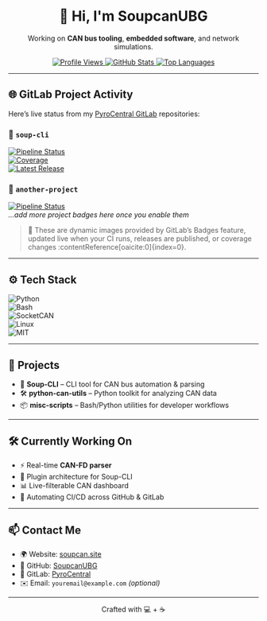 <h1 align="center">👋 Hi, I'm SoupcanUBG</h1>
<p align="center">
  Working on <strong>CAN bus tooling</strong>, <strong>embedded software</strong>, and network simulations.
</p>

<p align="center">
  <a href="https://github.com/SoupcanUBG">
    <img src="https://komarev.com/ghpvc/?username=SoupcanUBG&style=flat-square&color=blue"
         alt="Profile Views" />
  </a>
  <a href="https://github.com/SoupcanUBG">
    <img src="https://github-readme-stats.vercel.app/api?username=SoupcanUBG&show_icons=true&theme=radical"
         alt="GitHub Stats" />
  </a>
  <a href="https://github.com/SoupcanUBG">
    <img src="https://github-readme-stats.vercel.app/api/top-langs/?username=SoupcanUBG&layout=compact&theme=radical"
         alt="Top Languages" />
  </a>
</p>

---

## 🌐 GitLab Project Activity

Here’s live status from my [PyroCentral GitLab](https://gitlab.com/PyroCentral) repositories:

### 🔧 `soup-cli`
[![Pipeline Status](https://gitlab.com/PyroCentral/soup-cli/badges/main/pipeline.svg)](https://gitlab.com/PyroCentral/soup-cli/-/pipelines?ref=main)  
[![Coverage](https://gitlab.com/PyroCentral/soup-cli/badges/main/coverage.svg)](https://gitlab.com/PyroCentral/soup-cli/-/pipelines?ref=main)  
[![Latest Release](https://gitlab.com/PyroCentral/soup-cli/badges/release.svg?order_by=release_at)](https://gitlab.com/PyroCentral/soup-cli/-/releases)

### 🔧 `another-project`
[![Pipeline Status](https://gitlab.com/PyroCentral/another-project/badges/main/pipeline.svg)](https://gitlab.com/PyroCentral/another-project/-/pipelines?ref=main)  
*…add more project badges here once you enable them*

> 🔁 These are dynamic images provided by GitLab’s Badges feature, updated live when your CI runs, releases are published, or coverage changes :contentReference[oaicite:0]{index=0}.

---

## ⚙️ Tech Stack

![Python](https://img.shields.io/badge/Python-3.10-blue?logo=python&logoColor=white)  
![Bash](https://img.shields.io/badge/Bash-Scripting-4EAA25?logo=gnubash&logoColor=white)  
![SocketCAN](https://img.shields.io/badge/SocketCAN-linux-informational)  
![Linux](https://img.shields.io/badge/Linux-Debian-informational?logo=linux)  
![MIT](https://img.shields.io/badge/License-MIT-green)

---

## 🚀 Projects

- 🥣 **Soup-CLI** – CLI tool for CAN bus automation & parsing  
- 🛠️ **python-can-utils** – Python toolkit for analyzing CAN data  
- 📦 **misc-scripts** – Bash/Python utilities for developer workflows

---

## 🛠️ Currently Working On

- ⚡️ Real-time **CAN-FD parser**  
- 🧩 Plugin architecture for Soup-CLI  
- 📊 Live-filterable CAN dashboard  
- 🤖 Automating CI/CD across GitHub & GitLab

---

## 📫 Contact Me

- 🌍 Website: [soupcan.site](https://soupcan.site)  
- 🐙 GitHub: [SoupcanUBG](https://github.com/SoupcanUBG)  
- 🦊 GitLab: [PyroCentral](https://gitlab.com/PyroCentral)  
- ✉️ Email: `youremail@example.com` *(optional)*

---

<p align="center">Crafted with 💻 + ☕</p>
